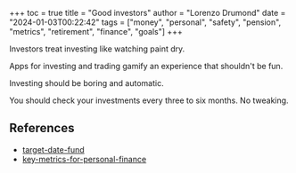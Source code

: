 +++
toc = true
title = "Good investors"
author = "Lorenzo Drumond"
date = "2024-01-03T00:22:42"
tags = ["money",  "personal",  "safety",  "pension",  "metrics",  "retirement",  "finance",  "goals"]
+++


Investors treat investing like watching paint dry.

Apps for investing and trading gamify an experience that shouldn't be fun.

Investing should be boring and automatic.

You should check your investments every three to six months. No tweaking.

## References
- [target-date-fund](/wiki/target-date-fund/)
- [key-metrics-for-personal-finance](/wiki/key-metrics-for-personal-finance/)
